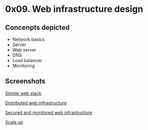 # 0x09. Web infrastructure design


## Concenpts depicted
- Network basics
- Server
- Web server
- DNS
- Load balancer
- Monitoring

## Screenshots
[Simple web stack](https://i.imgur.com/55QSo0s.png)

[Distributed web infrastructure](https://i.imgur.com/RK41BwO.png)

[Secured and monitored web infrastructure](https://i.imgur.com/vfXwSen.png)

[Scale up](https://i.imgur.com/6SHOypA.png)

